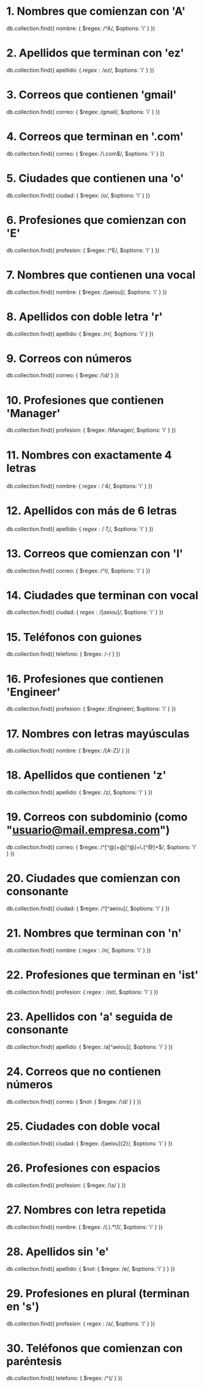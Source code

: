 # 1. Nombres que comienzan con 'A'
db.collection.find({ nombre: { $regex: /^A/, $options: 'i' } })

# 2. Apellidos que terminan con 'ez'
db.collection.find({ apellido: { $regex: /ez$/, $options: 'i' } })

# 3. Correos que contienen 'gmail'
db.collection.find({ correo: { $regex: /gmail/, $options: 'i' } })

# 4. Correos que terminan en '.com'
db.collection.find({ correo: { $regex: /\.com$/, $options: 'i' } })

# 5. Ciudades que contienen una 'o'
db.collection.find({ ciudad: { $regex: /o/, $options: 'i' } })

# 6. Profesiones que comienzan con 'E'
db.collection.find({ profesion: { $regex: /^E/, $options: 'i' } })

# 7. Nombres que contienen una vocal
db.collection.find({ nombre: { $regex: /[aeiou]/, $options: 'i' } })

# 8. Apellidos con doble letra 'r'
db.collection.find({ apellido: { $regex: /rr/, $options: 'i' } })

# 9. Correos con números
db.collection.find({ correo: { $regex: /\d/ } })

# 10. Profesiones que contienen 'Manager'
db.collection.find({ profesion: { $regex: /Manager/, $options: 'i' } })

# 11. Nombres con exactamente 4 letras
db.collection.find({ nombre: { $regex: /^.{4}$/, $options: 'i' } })

# 12. Apellidos con más de 6 letras
db.collection.find({ apellido: { $regex: /^.{7,}$/, $options: 'i' } })

# 13. Correos que comienzan con 'l'
db.collection.find({ correo: { $regex: /^l/, $options: 'i' } })

# 14. Ciudades que terminan con vocal
db.collection.find({ ciudad: { $regex: /[aeiou]$/, $options: 'i' } })

# 15. Teléfonos con guiones
db.collection.find({ telefono: { $regex: /-/ } })

# 16. Profesiones que contienen 'Engineer'
db.collection.find({ profesion: { $regex: /Engineer/, $options: 'i' } })

# 17. Nombres con letras mayúsculas
db.collection.find({ nombre: { $regex: /[A-Z]/ } })

# 18. Apellidos que contienen 'z'
db.collection.find({ apellido: { $regex: /z/, $options: 'i' } })

# 19. Correos con subdominio (como "usuario@mail.empresa.com")
db.collection.find({ correo: { $regex: /^[^@]+@[^@]+\.[^@]+$/, $options: 'i' } })

# 20. Ciudades que comienzan con consonante
db.collection.find({ ciudad: { $regex: /^[^aeiou]/, $options: 'i' } })

# 21. Nombres que terminan con 'n'
db.collection.find({ nombre: { $regex: /n$/, $options: 'i' } })

# 22. Profesiones que terminan en 'ist'
db.collection.find({ profesion: { $regex: /ist$/, $options: 'i' } })

# 23. Apellidos con 'a' seguida de consonante
db.collection.find({ apellido: { $regex: /a[^aeiou]/, $options: 'i' } })

# 24. Correos que no contienen números
db.collection.find({ correo: { $not: { $regex: /\d/ } } })

# 25. Ciudades con doble vocal
db.collection.find({ ciudad: { $regex: /[aeiou]{2}/, $options: 'i' } })

# 26. Profesiones con espacios
db.collection.find({ profesion: { $regex: /\s/ } })

# 27. Nombres con letra repetida
db.collection.find({ nombre: { $regex: /(.).*\1/, $options: 'i' } })

# 28. Apellidos sin 'e'
db.collection.find({ apellido: { $not: { $regex: /e/, $options: 'i' } } })

# 29. Profesiones en plural (terminan en 's')
db.collection.find({ profesion: { $regex: /s$/, $options: 'i' } })

# 30. Teléfonos que comienzan con paréntesis
db.collection.find({ telefono: { $regex: /^\(/ } })
